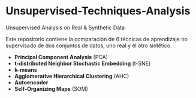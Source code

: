 # Unsupervised-Techniques-Analysis
Unsupervised Analysis on Real &amp; Synthetic Data

Este repositorio contiene la comparación de 6 técnicas de aprendizaje no supervisado de dos conjuntos de datos, uno real y el otro sintético. 

- **Principal Component Analysis** (PCA)
- **t-distributed Neighbor Stochastic Embedding** (t-SNE)
- **k-means**
- **Agglomerative Hierarchical Clustering** (AHC)
- **Autoencoder**
- **Self-Organizing Maps** (SOM)
